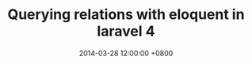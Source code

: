 ---
layout: post
title:  "Querying relations with eloquent in laravel 4"
date:   2014-03-28 12:00:00 +0800
categories: [coding, laravel, php]
redirect_to: "https://softonsofa.com/querying-relations-with-eloquent-in-laravel-4/"
---